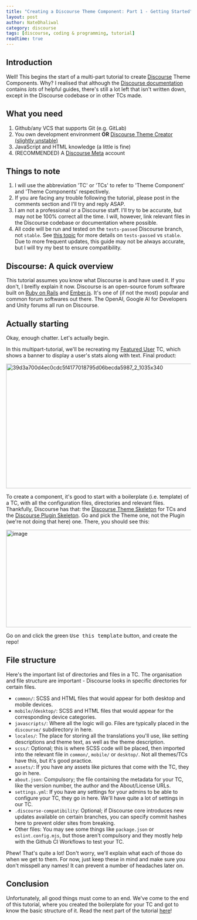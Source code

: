 ```yaml
---
title: "Creating a Discourse Theme Component: Part 1 - Getting Started"
layout: post
author: NateDhaliwal
category: discourse
tags: [discourse, coding & programming, tutorial]
readtime: true
---
```


## Introduction
Well! This begins the start of a multi-part tutorial to create [Discourse](https://discourse.org) Theme Components. Why? I realised that although the [Discourse documentation](https://meta.discourse.org/c/documentation/developer-guides/56) contains *lots* of helpful guides, there's still a lot left that isn't written down, except in the Discourse codebase or in other TCs made.

## What you need
1. Github/any VCS that supports Git (e.g. GitLab)
2. You own development environment **OR** [Discourse Theme Creator (slightly unstable)](https://discourse.theme-creator.io)
3. JavaScript and HTML knowledge (a little is fine)
4. (RECOMMENDED) A [Discourse Meta](https://meta.discourse.org) account

## Things to note
1. I will use the abbreviation 'TC' or 'TCs' to refer to 'Theme Component' and 'Theme Components' respectively.
2. If you are facing any trouble following the tutorial, please post in the comments section and I'll try and reply ASAP.
3. I am not a professional or a Discourse staff. I'll try to be accurate, but may not be 100% correct all the time. I will, however, link relevant files in the Discourse codebase or documentation where possible.
4. All code will be run and tested on the `tests-passed` Discourse branch, not `stable`. See [this topic](https://meta.discourse.org/t/configure-a-supported-tracking-branch-to-get-discourse-software-updates/17014) for more details on `tests-passed` vs `stable`. Due to more frequent updates, this guide may not be always accurate, but I will try my best to ensure compatibility.

## Discourse: A quick overview
This tutorial assumes you know what Discourse is and have used it. If you don't, I breifly explain it now. Discourse is an open-source forum software built on [Ruby on Rails](https://rubyonrails.org) and [Ember.js](https://emberjs.com). It's one of (if not the most) popular and common forum softwares out there. The OpenAI, Google AI for Developers and Unity forums all run on Discourse.

## Actually starting
Okay, enough chatter. Let's actually begin. 

In this multipart-tutorial, we'll be recreating my [Featured User](https://meta.discourse.org/t/discourse-featured-user/382304) TC, which shows a banner to display a user's stats along with text. Final product:

<img width="1035" height="340" alt="39d3a700d4ec0cdc5f4177018795d06becda5987_2_1035x340" src="https://github.com/user-attachments/assets/6c9fbab9-b40a-46cc-9639-2d4e68d61fcd" />

To create a component, it's good to start with a boilerplate (i.e. template) of a TC, with all the configuration files, directories and relevant files. Thankfully, Discourse has that: the [Discourse Theme Skeleton](https://github.com/discourse/discourse-theme-skeleton) for TCs and the [Discourse Plugin Skeleton](https://github.com/discourse/discourse-plugin-skeleton). Go and pick the Theme one, not the Plugin (we're not doing that here) one. There, you should see this:

<img width="1896" height="266" alt="image" src="https://github.com/user-attachments/assets/75b0910b-8188-43cc-98f3-83a9ab81535e" />

Go on and click the green <kbd>Use this template</kbd> button, and create the repo!

## File structure
Here's the important list of directories and files in a TC. The organisation and file structure are important - Discourse looks in specific directories for certain files.
- `common/`: SCSS and HTML files that would appear for both desktop and mobile devices.
- `mobile/`/`desktop/`: SCSS and HTML files that would appear for the corresponding device categories.
- `javascripts/`: Where all the logic will go. Files are typically placed in the `discourse/` subdirectory in here.
- `locales/`: The place for storing all the translations you'll use, like setting descriptions and theme text, as well as the theme description.
- `scss/`: Optional; this is where SCSS code will be placed, then imported into the relevant file in `common/`, `mobile/` or `desktop/`. Not all themes/TCs have this, but it's good practice.
- `assets/`: If you have any assets like pictures that come with the TC, they go in here.
- `about.json`: Compulsory; the file containing the metadata for your TC, like the version number, the author and the About/License URLs.
- `settings.yml`: If you have any settings for your admins to be able to configure your TC, they go in here. We'll have quite a lot of settings in our TC.
- `.discourse-compatibility`: Optional; if Discourse core introduces new updates available on certain branches, you can specify commit hashes here to prevent older sites from breaking.
- Other files: You may see some things like `package.json` or `eslint.config.mjs`, but those aren't compulsory and they mostly help with the Github CI Workflows to test your TC.

Phew! That's quite a lot! Don't worry, we'll explain what each of those do when we get to them. For now, just keep these in mind and make sure you don't misspell any names! It can prevent a number of headaches later on.

## Conclusion
Unfortunately, all good things must come to an end. We've come to the end of this tutorial, where you created the boilerplate for your TC and got to know the basic structure of it. Read the next part of the tutorial [here]()!
